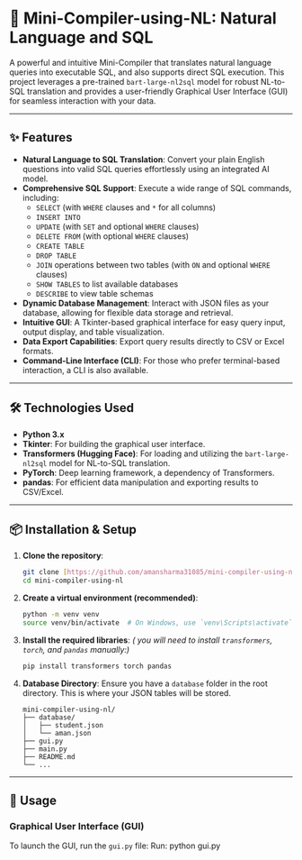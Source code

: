 # 🚀 Mini-Compiler-using-NL: Natural Language and SQL

A powerful and intuitive Mini-Compiler that translates natural language queries into executable SQL, and also supports direct SQL execution. This project leverages a pre-trained `bart-large-nl2sql` model for robust NL-to-SQL translation and provides a user-friendly Graphical User Interface (GUI) for seamless interaction with your data.

---

## ✨ Features

* **Natural Language to SQL Translation**: Convert your plain English questions into valid SQL queries effortlessly using an integrated AI model.
* **Comprehensive SQL Support**: Execute a wide range of SQL commands, including:
    * `SELECT` (with `WHERE` clauses and `*` for all columns)
    * `INSERT INTO`
    * `UPDATE` (with `SET` and optional `WHERE` clauses)
    * `DELETE FROM` (with optional `WHERE` clauses)
    * `CREATE TABLE`
    * `DROP TABLE`
    * `JOIN` operations between two tables (with `ON` and optional `WHERE` clauses)
    * `SHOW TABLES` to list available databases
    * `DESCRIBE` to view table schemas
* **Dynamic Database Management**: Interact with JSON files as your database, allowing for flexible data storage and retrieval.
* **Intuitive GUI**: A Tkinter-based graphical interface for easy query input, output display, and table visualization.
* **Data Export Capabilities**: Export query results directly to CSV or Excel formats.
* **Command-Line Interface (CLI)**: For those who prefer terminal-based interaction, a CLI is also available.

---

## 🛠️ Technologies Used

* **Python 3.x**
* **Tkinter**: For building the graphical user interface.
* **Transformers (Hugging Face)**: For loading and utilizing the `bart-large-nl2sql` model for NL-to-SQL translation.
* **PyTorch**: Deep learning framework, a dependency of Transformers.
* **pandas**: For efficient data manipulation and exporting results to CSV/Excel.

---

## 📦 Installation & Setup

1.  **Clone the repository**:
    ```bash
    git clone [https://github.com/amansharma31085/mini-compiler-using-nl.git](https://github.com/amansharma31085/mini-compiler-using-nl.git)
    cd mini-compiler-using-nl
    ```

2.  **Create a virtual environment (recommended)**:
    ```bash
    python -m venv venv
    source venv/bin/activate  # On Windows, use `venv\Scripts\activate`
    ```

3.  **Install the required libraries**:
    *( you will need to install `transformers`, `torch`, and `pandas` manually:)*
    ```bash
    pip install transformers torch pandas
    ```

4.  **Database Directory**: Ensure you have a `database` folder in the root directory. This is where your JSON tables will be stored.
    ```
    mini-compiler-using-nl/
    ├── database/
    │   ├── student.json
    │   └── aman.json
    ├── gui.py
    ├── main.py
    ├── README.md
    └── ...
    ```

---

## 🚀 Usage

### Graphical User Interface (GUI)

To launch the GUI, run the `gui.py` file:
Run: python gui.py
